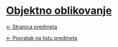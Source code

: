# [Objektno oblikovanje](https://www.github.com/studosi-fer/OOBL)
[<- Stranica predmeta](https://www.fer.unizg.hr/predmet/objobl)

[<- Povratak na listu predmeta](https://www.github.com/studosi/FER)
